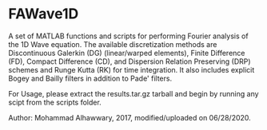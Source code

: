 # FAWave1D
A set of MATLAB functions and scripts for performing Fourier analysis of the 1D Wave equation. The available discretization methods are Discontinuous Galerkin (DG) (linear/warped elements), Finite Difference (FD), Compact Difference (CD), and Dispersion Relation Preserving (DRP) schemes and Runge Kutta (RK) for time integration. It also includes explicit Bogey and Bailly filters in addition to Pade' filters. 

For Usage, please extract the results.tar.gz tarball and begin by running any scipt from the scripts folder.

Author: Mohammad Alhawwary, 2017, modified/uploaded on 06/28/2020. 
